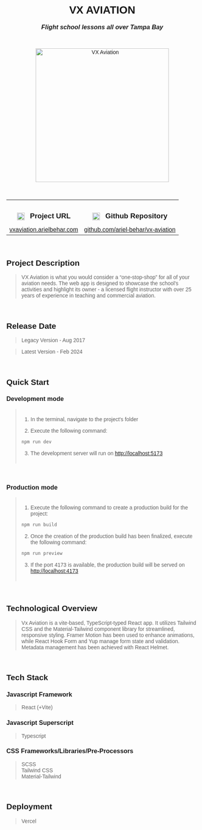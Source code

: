 <link rel="preconnect" href="https://fonts.googleapis.com">
<link rel="preconnect" href="https://fonts.gstatic.com" crossorigin>
<link href="https://fonts.googleapis.com/css2?family=Montserrat:ital,wght@0,100..900;1,100..900&display=swap" rel="stylesheet">

<div style='font-family: "Montserrat", sans-serif; font-optical-sizing: autoм font-weight: 400; font-style: normal;'>

<h1 align="center" style="text-transform: uppercase">VX AVIATION</h1>
<h3 align="center" style="margin-top: 1px; text-align: center;" ><em>Flight school lessons all over Tampa Bay</em></h3>

<br />

<p align="center">
    <img style="height: 350px; width: auto" alt="VX Aviation" src="https://github-repositories-images.s3.eu-central-1.amazonaws.com/vx-aviation.png">
</p>

<br />

<table align="center" style="width:100%;">
  <tr>
    <th align="center">
        <img align="center" alt="Link" style="height: 20px; width: auto; margin-right: 10px;" src="https://github-repositories-images.s3.eu-central-1.amazonaws.com/link.png">
        <h3 align="center" style="margin-bottom: 10px; display: inline-block;">Project URL</h3>
    </th>
    <th align="center">
        <img align="center" alt="Github" style="height: 20px; width: auto; margin-right: 10px;" src="https://github-repositories-images.s3.eu-central-1.amazonaws.com/github.png">
        <h3 align="center" style="margin-bottom: 10px; display: inline-block;">Github Repository</h3>
    </th>
  </tr>
  <tr>
    <td align="center">
        <a align="center" href="https://vxaviation.arielbehar.com/" target="_blank">vxaviation.arielbehar.com</a>
    </td>
    <td align="center">
        <a href="https://github.com/ariel-behar/vx-aviation" target="_blank">github.com/ariel-behar/vx-aviation</a>
    </td>
  </tr>
</table>

<br />

<h2>Project Description</h2>

<blockquote>
VX Aviation is what you would consider a “one-stop-shop” for all of your aviation needs. The web app is designed to showcase the school's activities and highlight its owner - a licensed flight instructor with over 25 years of experience in teaching and commercial aviation. 
</blockquote>

<br />

<h2>Release Date</h2>

<blockquote>Legacy Version - Aug 2017</blockquote>
<blockquote>Latest Version - Feb 2024</blockquote>

<br />

<h2>Quick Start</h2>

<h3>Development mode</h3>

<blockquote style="padding-top:5px; padding-bottom: 5px">

1. In the terminal, navigate to the project's folder

2. Execute the following command:

```bash
npm run dev
```

3. The development server will run on [http://localhost:5173](http://localhost:5173)
</blockquote>

<br />

<h3>Production mode</h3>

<blockquote style="padding-top:5px; padding-bottom: 5px">

1. Execute the following command to create a production build for the project:
```bash
npm run build
```

2. Once the creation of the production build has been finalized, execute the following command:
```bash
npm run preview
```
3. If the port 4173 is available, the production build will be served on [http://localhost:4173](http://localhost:4173)
</blockquote>

<br />

<h2>Technological Overview</h2>

<blockquote>Vx Aviation is a vite-based, TypeScript-typed React app. It utilizes Tailwind CSS and the Material-Tailwind component library for streamlined, responsive styling. Framer Motion has been used to enhance animations, while React Hook Form and Yup manage form state and validation. Metadata management has been achieved with React Helmet.
</blockquote>

<br />

<h2>Tech Stack</h2>

<h3>Javascript Framework</h3> 

<blockquote>React (+Vite)</blockquote>

<h3>Javascript Superscript</h3> 

<blockquote>Typescript</blockquote>

<h3>CSS Frameworks/Libraries/Pre-Processors</h3>

<blockquote>
SCSS
<br />
Tailwind CSS
<br/>
Material-Tailwind</blockquote>

<br />

<h2>Deployment</h2>

<blockquote>Vercel</blockquote>

<!-- <br /> -->
<!-- <h2>Specs</h2> -->
